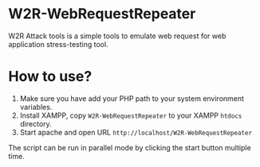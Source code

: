 # W2R-WebRequestRepeater
W2R Attack tools is a simple tools to emulate web request for web application stress-testing tool.

# How to use?
1. Make sure you have add your PHP path to your system environment variables.
2. Install XAMPP, copy `W2R-WebRequestRepeater` to your XAMPP `htdocs` directory.
3. Start apache and open URL `http://localhost/W2R-WebRequestRepeater`

The script can be run in parallel mode by clicking the start button multiple time.